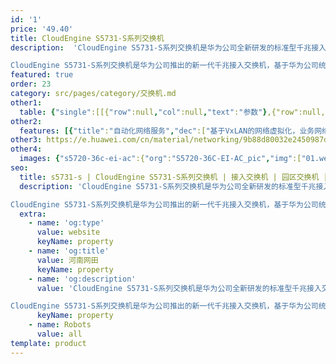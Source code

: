 ```yaml
---
id: '1'
price: '49.40'
title: CloudEngine S5731-S系列交换机
description:  'CloudEngine S5731-S系列交换机是华为公司全新研发的标准型千兆接入交换机，可以提供全千兆电口接入及固定万兆上行端口。

CloudEngine S5731-S系列交换机是华为公司推出的新一代千兆接入交换机，基于华为公司统一的VRP软件平台，具有增强的三层特性，简易的运行维护，智能iStack堆叠，灵活的以太组网，成熟的IPv6特性等特点，广泛应用于企业园区接入和汇聚、数据中心接入等多种应用场景。'
featured: true
order: 23
category: src/pages/category/交换机.md
other1: 
  table: {"single":[[{"row":null,"col":null,"text":"参数"},{"row":null,"col":null,"text":"CloudEngine S5731-S24T4X"},{"row":null,"col":null,"text":"CloudEngine S5731-S48T4X"},{"row":null,"col":null,"text":"CloudEngine S5731-S24P4X"},{"row":null,"col":null,"text":"CloudEngine S5731-S48P4X"}],[{"row":null,"col":null,"text":"包转发率"},{"row":null,"col":null,"text":"108/126Mpps"},{"row":null,"col":null,"text":"144/166Mpps"},{"row":null,"col":null,"text":"108/126Mpps"},{"row":null,"col":null,"text":"144/166Mpps"}],[{"row":null,"col":null,"text":"交换容量"},{"row":null,"col":null,"text":"672Gbps/6.72Tbps"},{"row":null,"col":null,"text":"672Gbps/6.72Tbps"},{"row":null,"col":null,"text":"672Gbps/6.72Tbps"},{"row":null,"col":null,"text":"672Gbps/6.72Tbps"}],[{"row":null,"col":null,"text":"固定端口"},{"row":null,"col":null,"text":"24个10/100/1000BASE-T以太网端口，4个万兆SFP+"},{"row":null,"col":null,"text":"48个10/100/1000BASE-T以太网端口，4个万兆SFP+"},{"row":null,"col":null,"text":"24个10/100/1000BASE-T以太网端口，4个万兆SFP+"},{"row":null,"col":null,"text":"48个10/100/1000BASE-T以太网端口，4个万兆SFP+"}],[{"row":null,"col":null,"text":"PoE+"},{"row":null,"col":null,"text":"不支持"},{"row":null,"col":null,"text":"不支持"},{"row":null,"col":null,"text":"支持"},{"row":null,"col":null,"text":"支持"}],[{"row":null,"col":null,"text":"MAC特性"},{"row":null,"col":"4","text":"支持64K MAC规格\n支持MAC地址自动学习和老化\n支持静态、动态、黑洞MAC表项\n支持源MAC地址过滤"}],[{"row":null,"col":null,"text":"VLAN特性"},{"row":null,"col":"4","text":"支持4K个VLAN\n支持Guest VLAN、Voice VLAN\n支持GVRP协议\n支持MUX VLAN功能\n支持基于MAC/协议/IP子网/策略/端口的VLAN\n支持1:1和N:1 VLAN Mapping功能"}],[{"row":null,"col":null,"text":"SVF极简运维"},{"row":null,"col":"4","text":"支持作为SVF Client零配置即插即用\n支持自动加载Client的大包和补丁\n支持业务一键式自动下发\nClient支持独立运行"}],[{"row":null,"col":null,"text":"VxLAN特性"},{"row":null,"col":"4","text":"支持VxLAN二层网关、三层网关\n支持集中式网关，分布式网关\n支持BGP-EVPN\n支持通过Netconf进行配置"}],[{"row":null,"col":null,"text":"互通性"},{"row":null,"col":"4","text":"VBST基于VLAN生成树协议（和PVST/PVST+/RPVST 互通）\nLNP 链路类型协商协议（和DTP相似功能）\nVCMP VLAN集中管理协议（和VTP相似功能）\n详细的互联互通认证与报告，请访问这里。"}]]}
other2:
  features: [{"title":"自动化网络服务","dec":["基于VxLAN的网络虚拟化，业务网络自动化部署，实现“一网多用”，降低OPEX 80%。"]},{"title":"极简网络运维","dec":["SVF将园区“核心/汇聚+接入交换机+AP”的网络架构虚拟为一台网元；SVF Client角色支持即插即用，极简网络运维。"]},{"title":"集成安全能力","dec":["通过内置的安全探针识别潜在的威胁流量，配合HiSec Insight系统进行安全威胁事件检测，实现全网安全协防。"]}]
other3: https://e.huawei.com/cn/material/networking/9b88d80032e2450987d7b34ec524ff16
other4:
  images: {"s5720-36c-ei-ac":{"org":"S5720-36C-EI-AC_pic","img":["01.webp","02.webp","03.webp","04.webp","07.webp","08.webp"]}}
seo:
  title: s5731-s | CloudEngine S5731-S系列交换机 | 接入交换机 | 园区交换机 | 交换机 | 企业网络
  description: 'CloudEngine S5731-S系列交换机是华为公司全新研发的标准型千兆接入交换机，可以提供全千兆电口接入及固定万兆上行端口。

CloudEngine S5731-S系列交换机是华为公司推出的新一代千兆接入交换机，基于华为公司统一的VRP软件平台，具有增强的三层特性，简易的运行维护，智能iStack堆叠，灵活的以太组网，成熟的IPv6特性等特点，广泛应用于企业园区接入和汇聚、数据中心接入等多种应用场景。'
  extra:
    - name: 'og:type'
      value: website
      keyName: property
    - name: 'og:title'
      value: 河南网田
      keyName: property
    - name: 'og:description'
      value: 'CloudEngine S5731-S系列交换机是华为公司全新研发的标准型千兆接入交换机，可以提供全千兆电口接入及固定万兆上行端口。

CloudEngine S5731-S系列交换机是华为公司推出的新一代千兆接入交换机，基于华为公司统一的VRP软件平台，具有增强的三层特性，简易的运行维护，智能iStack堆叠，灵活的以太组网，成熟的IPv6特性等特点，广泛应用于企业园区接入和汇聚、数据中心接入等多种应用场景。'
      keyName: property
    - name: Robots
      value: all
template: product
---
```

